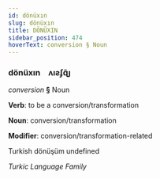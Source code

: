 ```yaml
---
id: dönüxın
slug: dönüxın
title: DÖNÜXIN
sidebar_position: 474
hoverText: conversion § Noun
---
```


### dönüxın&emsp;<span kind="abugida">ʌıƨʄɋ̃ȷ</span>

*conversion* **§** Noun

**Verb**: to be a conversion/transformation

**Noun**: conversion/transformation

**Modifier**: conversion/transformation-related

Turkish dönüşüm undefined

*Turkic Language Family*